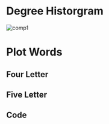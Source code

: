 # Degree Historgram
![comp1](https://user-images.githubusercontent.com/47041789/61975858-4819bb80-afb8-11e9-94fb-a74d1489496b.png)

# Plot Words

## Four Letter

## Five Letter

## Code



